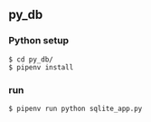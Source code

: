 ## py_db

### Python setup

```
$ cd py_db/
$ pipenv install
```

### run

```
$ pipenv run python sqlite_app.py
```
